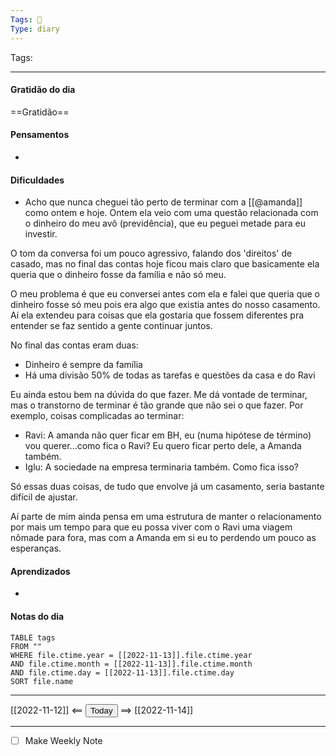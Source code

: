 ```yaml
---
Tags: 📝
Type: diary
---
```


Tags:  

---

#### Gratidão do dia
==Gratidão==

#### Pensamentos
- 

#### Dificuldades
- Acho que nunca cheguei tão perto de terminar com a [[@amanda]] como ontem e hoje.
Ontem ela veio com uma questão relacionada com o dinheiro do meu avô (previdência), que eu peguei metade para eu investir.

O tom da conversa foi um pouco agressivo, falando dos 'direitos' de casado, mas no final das contas hoje ficou mais claro que basicamente ela queria que o dinheiro fosse da família e não só meu.

O meu problema é que eu conversei antes com ela e falei que queria que o dinheiro fosse só meu pois era algo que existia antes do nosso casamento. Aí ela extendeu para coisas que ela gostaria que fossem diferentes pra entender se faz sentido a gente continuar juntos.

No final das contas eram duas:
- Dinheiro é sempre da família
- Há uma divisão 50% de todas as tarefas e questões da casa e do Ravi

Eu ainda estou bem na dúvida do que fazer. Me dá vontade de terminar, mas o transtorno de terminar é tão grande que não sei o que fazer. Por exemplo, coisas complicadas ao terminar:
- Ravi: A amanda não quer ficar em BH, eu (numa hipótese de término) vou querer...como fica o Ravi? Eu quero ficar perto dele, a Amanda também.
- Iglu: A sociedade na empresa terminaria também. Como fica isso?

Só essas duas coisas, de tudo que envolve já um casamento, seria bastante difícil de ajustar.

Aí parte de mim ainda pensa em uma estrutura de manter o relacionamento por mais um tempo para que eu possa viver com o Ravi uma viagem nômade para fora, mas com a Amanda em si eu to perdendo um pouco as esperanças.

#### Aprendizados
- 

#### Notas do dia
```dataview
TABLE tags
FROM ""
WHERE file.ctime.year = [[2022-11-13]].file.ctime.year
AND file.ctime.month = [[2022-11-13]].file.ctime.month
AND file.ctime.day = [[2022-11-13]].file.ctime.day
SORT file.name
```

---

[[2022-11-12]] <== <button class="date_button_today">Today</button> ==> [[2022-11-14]]

---




- [ ] Make Weekly Note

